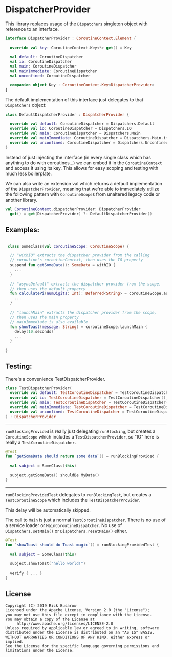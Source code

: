 # DispatcherProvider

This library replaces usage of the `Dispatchers` singleton object with
reference to an interface.

```Kotlin
interface DispatcherProvider : CoroutineContext.Element {

  override val key: CoroutineContext.Key<*> get() = Key

  val default: CoroutineDispatcher
  val io: CoroutineDispatcher
  val main: CoroutineDispatcher
  val mainImmediate: CoroutineDispatcher
  val unconfined: CoroutineDispatcher

  companion object Key : CoroutineContext.Key<DispatcherProvider>
}
```

The default implementation of this interface just delegates to that
`Dispatchers` object:

```kotlin
class DefaultDispatcherProvider : DispatcherProvider {

  override val default: CoroutineDispatcher = Dispatchers.Default
  override val io: CoroutineDispatcher = Dispatchers.IO
  override val main: CoroutineDispatcher = Dispatchers.Main
  override val mainImmediate: CoroutineDispatcher = Dispatchers.Main.immediate
  override val unconfined: CoroutineDispatcher = Dispatchers.Unconfined
}
```

Instead of just injecting the interface (in every single class which has
anything to do with coroutines...) we can embed it in the
`CoroutineContext` and access it using its key. This allows for easy
scoping and testing with much less boilerplate.

We can also write an extension val which returns a default
implementation of the `DispatcherProvider`, meaning that we're able to
immediately utilize the following pattern with `CoroutineScope`s from
unaltered legacy code or another library.

```kotlin
val CoroutineContext.dispatcherProvider: DispatcherProvider
  get() = get(DispatcherProvider) ?: DefaultDispatcherProvider()
```

## Examples:

```kotlin

 class SomeClass(val coroutineScope: CoroutineScope) {

  // "withIO" extracts the dispatcher provider from the calling 
  // coroutine's coroutineContext, then uses the IO property
  suspend fun getSomeData(): SomeData = withIO {
    ...
  }
  
  // "asyncDefault" extracts the dispatcher provider from the scope,
  // then uses the default property
  fun calculatePi(numDigits: Int): Deferred<String> = coroutineScope.asyncDefault {
    ...
  }
  
  // "launchMain" extracts the dispatcher provider from the scope,
  // then uses the main property
  // mainImmediate is also available
  fun showToast(message: String) = coroutineScope.launchMain {
    delay(10.seconds)
    ...
  }
  
}
```

## Testing:

There's a convenience TestDispatcherProvider.

```kotlin
class TestDispatcherProvider(
  override val default: TestCoroutineDispatcher = TestCoroutineDispatcher(),
  override val io: TestCoroutineDispatcher = TestCoroutineDispatcher(),
  override val main: TestCoroutineDispatcher = TestCoroutineDispatcher(),
  override val mainImmediate: TestCoroutineDispatcher = TestCoroutineDispatcher(),
  override val unconfined: TestCoroutineDispatcher = TestCoroutineDispatcher()
) : DispatcherProvider
```
---
`runBlockingProvided` is really just delegating `runBlocking`, but
creates a `CoroutineScope` which includes a `TestDispatcherProvider`, so
"IO" here is really a `TestCoroutineDispatcher`.
  

```Kotlin
@Test
fun `getSomeData should return some data`() = runBlockingProvided {
   
  val subject = SomeClass(this)
  
  subject.getSomeData() shouldBe MyData()
}
```
---
`runBlockingProvidedTest` delegates to `runBlockingTest`, but creates a
`TestCoroutineScope` which includes the `TestDispatcherProvider`.

This delay will be automatically skipped.

The call to `Main` is just a normal `TestCoroutineDispatcher`. There is
no use of a service loader or `MainCoroutineDispatcher`. No use of
`Dispatchers.setMain()` or `Dispatchers.resetMain()` either.


```Kotlin
@Test
fun `showToast should do Toast magic`() = runBlockingProvidedTest {

  val subject = SomeClass(this)
  
  subject.showToast("hello world!")
  
  verify { ... }
}
```


## License

``` 
Copyright (C) 2019 Rick Busarow
Licensed under the Apache License, Version 2.0 (the "License");
you may not use this file except in compliance with the License.
You may obtain a copy of the License at
     http://www.apache.org/licenses/LICENSE-2.0
Unless required by applicable law or agreed to in writing, software
distributed under the License is distributed on an "AS IS" BASIS,
WITHOUT WARRANTIES OR CONDITIONS OF ANY KIND, either express or implied.
See the License for the specific language governing permissions and
limitations under the License.
```
